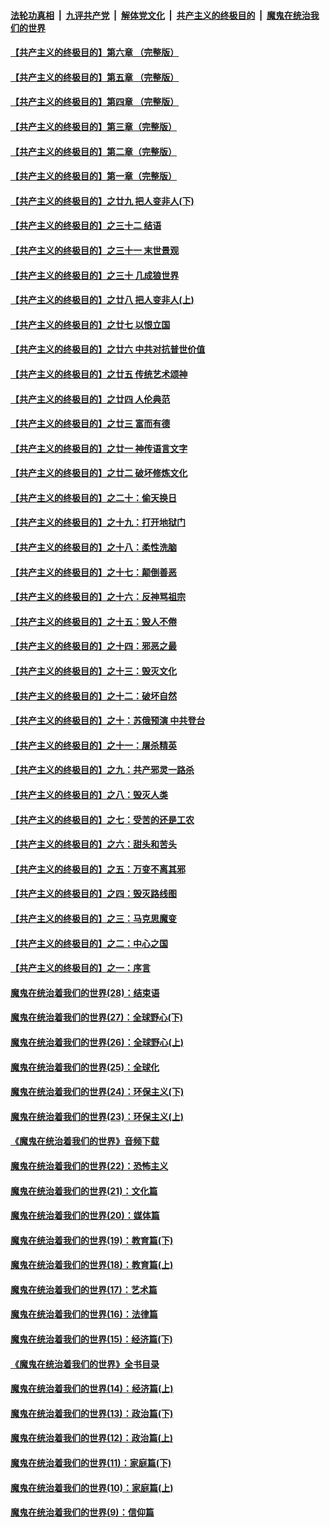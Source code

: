 ####  [法轮功真相](../../../../basic/blob/master/README.md?t=09171000) &nbsp;|&nbsp; [九评共产党](../../../../9ping.md/blob/master/README.md?t=09171000) &nbsp;|&nbsp; [解体党文化](../../../../jtdwh.md/blob/master/README.md?t=09171000)  &nbsp;|&nbsp; [共产主义的终极目的](../../../../gczydzjmd.md/blob/master/README.md?t=09171000) &nbsp;|&nbsp; [魔鬼在统治我们的世界](../../../../mgztzwmdsj.md/blob/master/README.md?t=09171000) 

#### [【共产主义的终极目的】第六章 （完整版）](../pages/nsc422/n11428913.md?t=09171000) 

#### [【共产主义的终极目的】第五章 （完整版）](../pages/nsc422/n11428912.md?t=09171000) 

#### [【共产主义的终极目的】第四章 （完整版）](../pages/nsc422/n11428907.md?t=09171000) 

#### [【共产主义的终极目的】第三章（完整版）](../pages/nsc422/n11428848.md?t=09171000) 

#### [【共产主义的终极目的】第二章（完整版）](../pages/nsc422/n11428831.md?t=09171000) 

#### [【共产主义的终极目的】第一章（完整版）](../pages/nsc422/n11417651.md?t=09171000) 

#### [【共产主义的终极目的】之廿九 把人变非人(下)](../pages/nsc422/n11344140.md?t=09171000) 

#### [【共产主义的终极目的】之三十二 结语](../pages/nsc422/n11360535.md?t=09171000) 

#### [【共产主义的终极目的】之三十一 末世景观](../pages/nsc422/n11351129.md?t=09171000) 

#### [【共产主义的终极目的】之三十 几成狼世界](../pages/nsc422/n11348280.md?t=09171000) 

#### [【共产主义的终极目的】之廿八 把人变非人(上)](../pages/nsc422/n11340492.md?t=09171000) 

#### [【共产主义的终极目的】之廿七 以恨立国](../pages/nsc422/n11336944.md?t=09171000) 

#### [【共产主义的终极目的】之廿六 中共对抗普世价值](../pages/nsc422/n11324785.md?t=09171000) 

#### [【共产主义的终极目的】之廿五 传统艺术颂神](../pages/nsc422/n11296396.md?t=09171000) 

#### [【共产主义的终极目的】之廿四 人伦典范](../pages/nsc422/n11296397.md?t=09171000) 

#### [【共产主义的终极目的】之廿三 富而有德](../pages/nsc422/n11283598.md?t=09171000) 

#### [【共产主义的终极目的】之廿一 神传语言文字](../pages/nsc422/n11263265.md?t=09171000) 

#### [【共产主义的终极目的】之廿二 破坏修炼文化](../pages/nsc422/n11245728.md?t=09171000) 

#### [【共产主义的终极目的】之二十：偷天换日](../pages/nsc422/n11238846.md?t=09171000) 

#### [【共产主义的终极目的】之十九：打开地狱门](../pages/nsc422/n11206376.md?t=09171000) 

#### [【共产主义的终极目的】之十八：柔性洗脑](../pages/nsc422/n11199994.md?t=09171000) 

#### [【共产主义的终极目的】之十七：颠倒善恶](../pages/nsc422/n11179782.md?t=09171000) 

#### [【共产主义的终极目的】之十六：反神骂祖宗](../pages/nsc422/n11166798.md?t=09171000) 

#### [【共产主义的终极目的】之十五：毁人不倦](../pages/nsc422/n11166792.md?t=09171000) 

#### [【共产主义的终极目的】之十四：邪恶之最](../pages/nsc422/n11150249.md?t=09171000) 

#### [【共产主义的终极目的】之十三：毁灭文化](../pages/nsc422/n11135227.md?t=09171000) 

#### [【共产主义的终极目的】之十二：破坏自然](../pages/nsc422/n11135214.md?t=09171000) 

#### [【共产主义的终极目的】之十：苏俄预演 中共登台](../pages/nsc422/n11118424.md?t=09171000) 

#### [【共产主义的终极目的】之十一：屠杀精英](../pages/nsc422/n11118442.md?t=09171000) 

#### [【共产主义的终极目的】之九：共产邪灵一路杀](../pages/nsc422/n11114139.md?t=09171000) 

#### [【共产主义的终极目的】之八：毁灭人类](../pages/nsc422/n11108503.md?t=09171000) 

#### [【共产主义的终极目的】之七：受苦的还是工农](../pages/nsc422/n11101809.md?t=09171000) 

#### [【共产主义的终极目的】之六：甜头和苦头](../pages/nsc422/n11096971.md?t=09171000) 

#### [【共产主义的终极目的】之五：万变不离其邪](../pages/nsc422/n11091285.md?t=09171000) 

#### [【共产主义的终极目的】之四：毁灭路线图](../pages/nsc422/n11086284.md?t=09171000) 

#### [【共产主义的终极目的】之三：马克思魔变](../pages/nsc422/n11061941.md?t=09171000) 

#### [【共产主义的终极目的】之二：中心之国](../pages/nsc422/n11047728.md?t=09171000) 

#### [【共产主义的终极目的】之一：序言](../pages/nsc422/n11086077.md?t=09171000) 

#### [魔鬼在统治着我们的世界(28)：结束语](../pages/nsc422/n10936246.md?t=09171000) 

#### [魔鬼在统治着我们的世界(27)：全球野心(下)](../pages/nsc422/n10928319.md?t=09171000) 

#### [魔鬼在统治着我们的世界(26)：全球野心(上)](../pages/nsc422/n10900318.md?t=09171000) 

#### [魔鬼在统治着我们的世界(25)：全球化](../pages/nsc422/n10788205.md?t=09171000) 

#### [魔鬼在统治着我们的世界(24)：环保主义(下)](../pages/nsc422/n10695307.md?t=09171000) 

#### [魔鬼在统治着我们的世界(23)：环保主义(上)](../pages/nsc422/n10688613.md?t=09171000) 

#### [《魔鬼在统治着我们的世界》音频下载](../pages/nsc422/n10635553.md?t=09171000) 

#### [魔鬼在统治着我们的世界(22)：恐怖主义](../pages/nsc422/n10614727.md?t=09171000) 

#### [魔鬼在统治着我们的世界(21)：文化篇](../pages/nsc422/n10597706.md?t=09171000) 

#### [魔鬼在统治着我们的世界(20)：媒体篇](../pages/nsc422/n10586579.md?t=09171000) 

#### [魔鬼在统治着我们的世界(19)：教育篇(下)](../pages/nsc422/n10564808.md?t=09171000) 

#### [魔鬼在统治着我们的世界(18)：教育篇(上)](../pages/nsc422/n10526970.md?t=09171000) 

#### [魔鬼在统治着我们的世界(17)：艺术篇](../pages/nsc422/n10499093.md?t=09171000) 

#### [魔鬼在统治着我们的世界(16)：法律篇](../pages/nsc422/n10485969.md?t=09171000) 

#### [魔鬼在统治着我们的世界(15)：经济篇(下)](../pages/nsc422/n10469975.md?t=09171000) 

#### [《魔鬼在统治着我们的世界》全书目录](../pages/nsc422/n10464261.md?t=09171000) 

#### [魔鬼在统治着我们的世界(14)：经济篇(上)](../pages/nsc422/n10457370.md?t=09171000) 

#### [魔鬼在统治着我们的世界(13)：政治篇(下)](../pages/nsc422/n10448270.md?t=09171000) 

#### [魔鬼在统治着我们的世界(12)：政治篇(上)](../pages/nsc422/n10444576.md?t=09171000) 

#### [魔鬼在统治着我们的世界(11)：家庭篇(下)](../pages/nsc422/n10440961.md?t=09171000) 

#### [魔鬼在统治着我们的世界(10)：家庭篇(上)](../pages/nsc422/n10435448.md?t=09171000) 

#### [魔鬼在统治着我们的世界(9)：信仰篇](../pages/nsc422/n10432159.md?t=09171000) 

